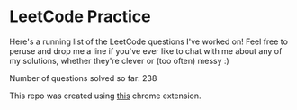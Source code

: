 # LeetCode Practice

Here's a running list of the LeetCode questions I've worked on! Feel free to peruse and drop me a line if you've ever like to chat with me about any of my solutions, whether they're clever or (too often) messy :)

Number of questions solved so far: 238

This repo was created using [this](https://github.com/QasimWani/LeetHub) chrome extension.
